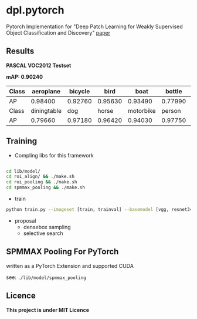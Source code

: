 # dpl.pytorch
Pytorch Implementation for "Deep Patch Learning for Weakly Supervised Object Classification and Discovery" [paper](https://arxiv.org/abs/1705.02429)

## Results

**PASCAL VOC2012 Testset**

**mAP: 0.90240**

|Class|aeroplane|bicycle|bird   |boat   |bottle |bus    |car    |cat    |chair  |cow    |
|-----|---------|-------|-------|-------|-------|-------|-------|-------|-------|-------|
|AP   |0.98400  |0.92760|0.95630|0.93490|0.77990|0.92200|0.90910|0.97970|0.81800|0.90490|
|Class|diningtable|dog    |horse |motorbike|person |pottedplant|sheep  |sofa   |train  |tvmonitor|
|AP   |0.79660    |0.97180|0.96420|0.94030   |0.97750|0.70770    |0.92720|0.77180|0.97240|0.90220|

## Training

* Compling libs for this framework

```bash

cd lib/model/
cd roi_align/ && ./make.sh
cd roi_pooling && ./make.sh
cd spmmax_pooling && ./make.sh

```

* train

```bash
python train.py --imageset [train, trainval] --basemodel [vgg, resnet34, resnet50] --data_dir <Data Directory Path>
```

* proposal
    - densebox sampling
    - selective search
 
## SPMMAX Pooling For **PyTorch**

written as a PyTorch Extension and supported CUDA

see: `./lib/model/spmmax_pooling`


## Licence

**This project is under MIT Licence**